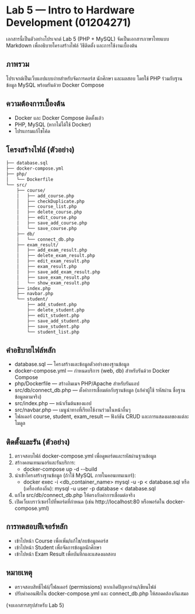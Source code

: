 # Lab 5 — Intro to Hardware Development (01204271)

เอกสารนี้เป็นตัวอย่างโปรเจกต์ Lab 5 (PHP + MySQL) จัดเป็นเอกสารภาษาไทยแบบ Markdown เพื่ออธิบายโครงสร้างไฟล์ วิธีติดตั้ง และการใช้งานเบื้องต้น

## ภาพรวม
โปรเจกต์เป็นเว็บแอปแบบง่ายสำหรับจัดการคอร์ส นักศึกษา และผลสอบ โดยใช้ PHP ร่วมกับฐานข้อมูล MySQL พร้อมรันด้วย Docker Compose

## ความต้องการเบื้องต้น
- Docker และ Docker Compose ติดตั้งแล้ว
- PHP, MySQL (หากไม่ได้ใช้ Docker)
- โปรแกรมแก้ไขโค้ด

## โครงสร้างไฟล์ (ตัวอย่าง)
```bash
├── database.sql  
├── docker-compose.yml  
├── php/  
│   └── Dockerfile  
└── src/  
    ├── course/  
    │   ├── add_course.php  
    │   ├── checkDuplicate.php  
    │   ├── course_list.php  
    │   ├── delete_course.php  
    │   ├── edit_course.php  
    │   ├── save_add_course.php  
    │   └── save_course.php  
    ├── db/  
    │   └── connect_db.php  
    ├── exam_result/  
    │   ├── add_exam_result.php  
    │   ├── delete_exam_result.php  
    │   ├── edit_exam_result.php  
    │   ├── exam_result.php  
    │   ├── save_add_exam_result.php  
    │   ├── save_exam_result.php  
    │   └── show_exam_result.php  
    ├── index.php  
    ├── navbar.php  
    └── student/  
        ├── add_student.php  
        ├── delete_student.php  
        ├── edit_student.php  
        ├── save_add_student.php  
        ├── save_student.php  
        └── student_list.php
```

## คำอธิบายไฟล์หลัก
- database.sql — โครงสร้างและข้อมูลตัวอย่างของฐานข้อมูล  
- docker-compose.yml — กำหนดบริการ (web, db) สำหรับรันด้วย Docker Compose  
- php/Dockerfile — สร้างอิมเมจ PHP/Apache สำหรับรันแอป  
- src/db/connect_db.php — ตั้งค่าการเชื่อมต่อกับฐานข้อมูล (แก้ค่าผู้ใช้ รหัสผ่าน ชื่อฐานข้อมูลตามจริง)  
- src/index.php — หน้าเริ่มต้นของแอป  
- src/navbar.php — เมนูนำทางที่เรียกใช้งานร่วมในหน้าอื่นๆ  
- โฟลเดอร์ course, student, exam_result — ฟังก์ชัน CRUD และการแสดงผลของแต่ละโมดูล

## ติดตั้งและรัน (ตัวอย่าง)
1. ตรวจสอบไฟล์ docker-compose.yml เพื่อดูพอร์ตและรหัสผ่านฐานข้อมูล  
2. สร้างคอนเทนเนอร์และรันบริการ:
   - docker-compose up -d --build
3. นำเข้าโครงสร้างฐานข้อมูล (ถ้าใช้ MySQL ภายในคอนเทนเนอร์):
   - docker exec -i <db_container_name> mysql -u<user> -p<password> <database> < database.sql
   หรือ (เครื่องท้องถิ่น): mysql -u user -p database < database.sql
4. แก้ไข src/db/connect_db.php ให้ตรงกับค่าการเชื่อมต่อจริง  
5. เปิดเว็บเบราว์เซอร์ไปที่พอร์ตที่กำหนด (เช่น http://localhost:80 หรือพอร์ตใน docker-compose.yml)

## การทดสอบฟีเจอร์หลัก
- เข้าไปหน้า Course เพื่อเพิ่ม/แก้ไข/ลบข้อมูลคอร์ส  
- เข้าไปหน้า Student เพื่อจัดการข้อมูลนักศึกษา  
- เข้าไปหน้า Exam Result เพื่อบันทึกและแสดงผลสอบ

## หมายเหตุ
- ตรวจสอบสิทธิ์ไฟล์/โฟลเดอร์ (permissions) หากเกิดปัญหาอ่าน/เขียนไฟล์  
- ปรับค่าคอนฟิกใน docker-compose.yml และ connect_db.php ให้สอดคล้องกันเสมอ

(จบเอกสารสรุปสำหรับ Lab 5)